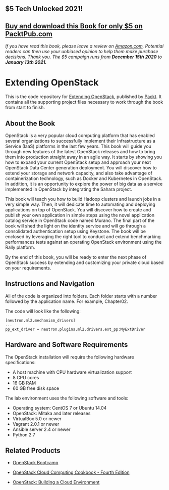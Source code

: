 ## $5 Tech Unlocked 2021!
[Buy and download this Book for only $5 on PacktPub.com](https://www.packtpub.com/product/extending-openstack/9781786465535)
-----
*If you have read this book, please leave a review on [Amazon.com](https://www.amazon.com/gp/product/1786465531).     Potential readers can then use your unbiased opinion to help them make purchase decisions. Thank you. The $5 campaign         runs from __December 15th 2020__ to __January 13th 2021.__*

# Extending OpenStack
This is the code repository for [Extending OpenStack](https://www.packtpub.com/virtualization-and-cloud/extending-openstack?utm_source=github&utm_medium=repository&utm_content=9781786465535), published by [Packt](https://www.packtpub.com/?utm_source=github). It contains all the supporting project files necessary to work through the book from start to finish.
## About the Book
OpenStack is a very popular cloud computing platform that has enabled several organizations to successfully implement their Infrastructure as a Service (IaaS) platforms in the last few years. This book will guide you through new features of the latest OpenStack releases and how to bring them into production straight away in an agile way. It starts by showing you how to expand your current OpenStack setup and approach your next OpenStack Data Center generation deployment. You will discover how to extend your storage and network capacity, and also take advantage of containerization technology, such as Docker and Kubernetes in OpenStack. In addition, it is an opportunity to explore the power of big data as a service implemented in OpenStack by integrating the Sahara project. 

This book will teach you how to build Hadoop clusters and launch jobs in a very simple way. Then, it will dedicate time to automating and deploying applications on top of OpenStack. You will discover how to create and publish your own application in simple steps using the novel application catalog service in OpenStack code named Murano. The final part of the book will shed the light on the identity service and will go through a consolidated authentication setup using Keystone. The book will be enclosed by leveraging the right tool to conduct and extend benchmarking performances tests against an operating OpenStack environment using the Rally platform. 

By the end of this book, you will be ready to enter the next phase of OpenStack success by extending and customizing your private cloud based on your requirements.
## Instructions and Navigation
All of the code is organized into folders. Each folder starts with a number followed by the application name. For example, Chapter02.

The code will look like the following:
```
[neutron.ml2.mechanism_drivers] 
... 
pp_ext_driver = neutron.plugins.ml2.drivers.ext_pp:MyExtDriver
```
## Hardware and Software Requirements

The OpenStack installation will require the following hardware specifications:
* A host machine with CPU hardware virtualization support
* 8 CPU cores
* 16 GB RAM
* 60 GB free disk space

The lab environment uses the following software and tools:
* Operating system: CentOS 7 or Ubuntu 14.04
* OpenStack: Mitaka and later releases
* VirtualBox 5.0 or newer
* Vagrant 2.0.1 or newer
* Ansible server 2.4 or newer
* Python 2.7


## Related Products
* [OpenStack Bootcamp](https://www.packtpub.com/virtualization-and-cloud/openstack-bootcamp?utm_source=github&utm_medium=repository&utm_content=9781788293303)

* [OpenStack Cloud Computing Cookbook - Fourth Edition](https://www.packtpub.com/virtualization-and-cloud/openstack-cloud-computing-cookbook-fourth-edition?utm_source=github&utm_medium=repository&utm_content=9781788398763)

* [OpenStack: Building a Cloud Environment](https://www.packtpub.com/virtualization-and-cloud/openstack-building-cloud-environment?utm_source=github&utm_medium=repository&utm_content=9781787123182)

